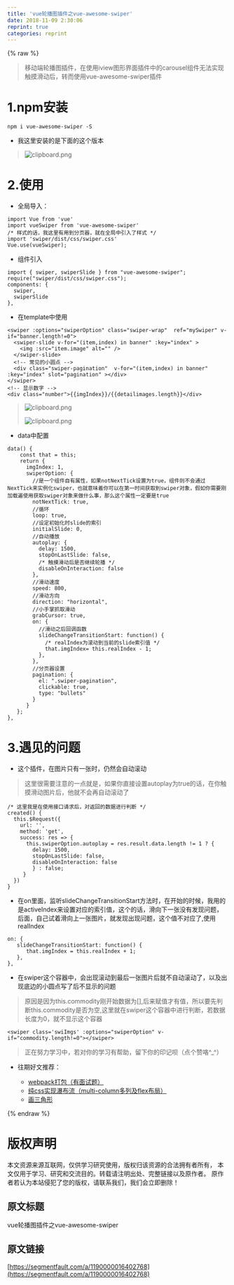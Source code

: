 ```yaml
---
title: 'vue轮播图插件之vue-awesome-swiper' 
date: 2018-11-09 2:30:06
reprint: true
categories: reprint
---
```


{% raw %}
<blockquote>&#x79FB;&#x52A8;&#x7AEF;&#x8F6E;&#x64AD;&#x56FE;&#x63D2;&#x4EF6;&#xFF0C;&#x5728;&#x4F7F;&#x7528;iview&#x56FE;&#x5F62;&#x754C;&#x9762;&#x63D2;&#x4EF6;&#x4E2D;&#x7684;carousel&#x7EC4;&#x4EF6;&#x65E0;&#x6CD5;&#x5B9E;&#x73B0;&#x89E6;&#x6478;&#x6ED1;&#x52A8;&#x540E;&#xFF0C;&#x8F6C;&#x800C;&#x4F7F;&#x7528;vue-awesome-swiper&#x63D2;&#x4EF6;</blockquote><h1 id="articleHeader0">1.npm&#x5B89;&#x88C5;</h1><div class="widget-codetool" style="display:none"><div class="widget-codetool--inner"><span class="selectCode code-tool" data-toggle="tooltip" data-placement="top" title="" data-original-title="&#x5168;&#x9009;"></span> <span type="button" class="copyCode code-tool" data-toggle="tooltip" data-placement="top" data-clipboard-text="npm i vue-awesome-swiper -S" title="" data-original-title="&#x590D;&#x5236;"></span> <span type="button" class="saveToNote code-tool" data-toggle="tooltip" data-placement="top" title="" data-original-title="&#x653E;&#x8FDB;&#x7B14;&#x8BB0;"></span></div></div><pre class="hljs stylus"><code style="word-break:break-word;white-space:initial">npm <span class="hljs-selector-tag">i</span> vue-awesome-swiper -S</code></pre><ul><li>&#x6211;&#x8FD9;&#x91CC;&#x5B89;&#x88C5;&#x7684;&#x662F;&#x4E0B;&#x9762;&#x7684;&#x8FD9;&#x4E2A;&#x7248;&#x672C;</li></ul><blockquote><span class="img-wrap"><img data-src="/img/bVbgYQC?w=810&amp;h=43" src="https://static.alili.tech/img/bVbgYQC?w=810&amp;h=43" alt="clipboard.png" title="clipboard.png" style="cursor:pointer;display:inline"></span></blockquote><h1 id="articleHeader1">2.&#x4F7F;&#x7528;</h1><ul><li>&#x5168;&#x5C40;&#x5BFC;&#x5165;&#xFF1A;</li></ul><div class="widget-codetool" style="display:none"><div class="widget-codetool--inner"><span class="selectCode code-tool" data-toggle="tooltip" data-placement="top" title="" data-original-title="&#x5168;&#x9009;"></span> <span type="button" class="copyCode code-tool" data-toggle="tooltip" data-placement="top" data-clipboard-text="import Vue from &apos;vue&apos;
import vueSwiper from &apos;vue-awesome-swiper&apos;
/* &#x6837;&#x5F0F;&#x7684;&#x8BDD;&#xFF0C;&#x6211;&#x8FD9;&#x91CC;&#x6709;&#x7528;&#x5230;&#x5206;&#x9875;&#x5668;&#xFF0C;&#x5C31;&#x5728;&#x5168;&#x5C40;&#x4E2D;&#x5F15;&#x5165;&#x4E86;&#x6837;&#x5F0F; */
import &apos;swiper/dist/css/swiper.css&apos;
Vue.use(vueSwiper);" title="" data-original-title="&#x590D;&#x5236;"></span> <span type="button" class="saveToNote code-tool" data-toggle="tooltip" data-placement="top" title="" data-original-title="&#x653E;&#x8FDB;&#x7B14;&#x8BB0;"></span></div></div><pre class="hljs clean"><code><span class="hljs-keyword">import</span> Vue <span class="hljs-keyword">from</span> <span class="hljs-string">&apos;vue&apos;</span>
<span class="hljs-keyword">import</span> vueSwiper <span class="hljs-keyword">from</span> <span class="hljs-string">&apos;vue-awesome-swiper&apos;</span>
<span class="hljs-comment">/* &#x6837;&#x5F0F;&#x7684;&#x8BDD;&#xFF0C;&#x6211;&#x8FD9;&#x91CC;&#x6709;&#x7528;&#x5230;&#x5206;&#x9875;&#x5668;&#xFF0C;&#x5C31;&#x5728;&#x5168;&#x5C40;&#x4E2D;&#x5F15;&#x5165;&#x4E86;&#x6837;&#x5F0F; */</span>
<span class="hljs-keyword">import</span> <span class="hljs-string">&apos;swiper/dist/css/swiper.css&apos;</span>
Vue.use(vueSwiper);</code></pre><ul><li>&#x7EC4;&#x4EF6;&#x5F15;&#x5165;</li></ul><div class="widget-codetool" style="display:none"><div class="widget-codetool--inner"><span class="selectCode code-tool" data-toggle="tooltip" data-placement="top" title="" data-original-title="&#x5168;&#x9009;"></span> <span type="button" class="copyCode code-tool" data-toggle="tooltip" data-placement="top" data-clipboard-text="import { swiper, swiperSlide } from &quot;vue-awesome-swiper&quot;;
require(&quot;swiper/dist/css/swiper.css&quot;);
components: {
  swiper,
  swiperSlide
}," title="" data-original-title="&#x590D;&#x5236;"></span> <span type="button" class="saveToNote code-tool" data-toggle="tooltip" data-placement="top" title="" data-original-title="&#x653E;&#x8FDB;&#x7B14;&#x8BB0;"></span></div></div><pre class="hljs mipsasm"><code>import { <span class="hljs-keyword">swiper, </span><span class="hljs-keyword">swiperSlide </span>} from <span class="hljs-string">&quot;vue-awesome-swiper&quot;</span><span class="hljs-comment">;</span>
require(<span class="hljs-string">&quot;swiper/dist/css/swiper.css&quot;</span>)<span class="hljs-comment">;</span>
<span class="hljs-symbol">components:</span> {
  <span class="hljs-keyword">swiper,
</span>  <span class="hljs-keyword">swiperSlide
</span>},</code></pre><ul><li>&#x5728;template&#x4E2D;&#x4F7F;&#x7528;</li></ul><div class="widget-codetool" style="display:none"><div class="widget-codetool--inner"><span class="selectCode code-tool" data-toggle="tooltip" data-placement="top" title="" data-original-title="&#x5168;&#x9009;"></span> <span type="button" class="copyCode code-tool" data-toggle="tooltip" data-placement="top" data-clipboard-text="&lt;swiper :options=&quot;swiperOption&quot; class=&quot;swiper-wrap&quot;  ref=&quot;mySwiper&quot; v-if=&quot;banner.length!=0&quot;&gt;
  &lt;swiper-slide v-for=&quot;(item,index) in banner&quot; :key=&quot;index&quot; &gt;
    &lt;img :src=&quot;item.image&quot; alt=&quot;&quot; /&gt;
  &lt;/swiper-slide&gt;
  &lt;!-- &#x5E38;&#x89C1;&#x7684;&#x5C0F;&#x5706;&#x70B9; --&gt;
  &lt;div class=&quot;swiper-pagination&quot;  v-for=&quot;(item,index) in banner&quot; :key=&quot;index&quot; slot=&quot;pagination&quot; &gt;&lt;/div&gt;
&lt;/swiper&gt;
&lt;!-- &#x663E;&#x793A;&#x6570;&#x5B57; --&gt;
&lt;div class=&quot;number&quot;&gt;{{imgIndex}}/{{detailimages.length}}&lt;/div&gt;" title="" data-original-title="&#x590D;&#x5236;"></span> <span type="button" class="saveToNote code-tool" data-toggle="tooltip" data-placement="top" title="" data-original-title="&#x653E;&#x8FDB;&#x7B14;&#x8BB0;"></span></div></div><pre class="hljs django"><code><span class="xml"><span class="hljs-tag">&lt;<span class="hljs-name">swiper</span> <span class="hljs-attr">:options</span>=<span class="hljs-string">&quot;swiperOption&quot;</span> <span class="hljs-attr">class</span>=<span class="hljs-string">&quot;swiper-wrap&quot;</span>  <span class="hljs-attr">ref</span>=<span class="hljs-string">&quot;mySwiper&quot;</span> <span class="hljs-attr">v-if</span>=<span class="hljs-string">&quot;banner.length!=0&quot;</span>&gt;</span>
  <span class="hljs-tag">&lt;<span class="hljs-name">swiper-slide</span> <span class="hljs-attr">v-for</span>=<span class="hljs-string">&quot;(item,index) in banner&quot;</span> <span class="hljs-attr">:key</span>=<span class="hljs-string">&quot;index&quot;</span> &gt;</span>
    <span class="hljs-tag">&lt;<span class="hljs-name">img</span> <span class="hljs-attr">:src</span>=<span class="hljs-string">&quot;item.image&quot;</span> <span class="hljs-attr">alt</span>=<span class="hljs-string">&quot;&quot;</span> /&gt;</span>
  <span class="hljs-tag">&lt;/<span class="hljs-name">swiper-slide</span>&gt;</span>
  <span class="hljs-comment">&lt;!-- &#x5E38;&#x89C1;&#x7684;&#x5C0F;&#x5706;&#x70B9; --&gt;</span>
  <span class="hljs-tag">&lt;<span class="hljs-name">div</span> <span class="hljs-attr">class</span>=<span class="hljs-string">&quot;swiper-pagination&quot;</span>  <span class="hljs-attr">v-for</span>=<span class="hljs-string">&quot;(item,index) in banner&quot;</span> <span class="hljs-attr">:key</span>=<span class="hljs-string">&quot;index&quot;</span> <span class="hljs-attr">slot</span>=<span class="hljs-string">&quot;pagination&quot;</span> &gt;</span><span class="hljs-tag">&lt;/<span class="hljs-name">div</span>&gt;</span>
<span class="hljs-tag">&lt;/<span class="hljs-name">swiper</span>&gt;</span>
<span class="hljs-comment">&lt;!-- &#x663E;&#x793A;&#x6570;&#x5B57; --&gt;</span>
<span class="hljs-tag">&lt;<span class="hljs-name">div</span> <span class="hljs-attr">class</span>=<span class="hljs-string">&quot;number&quot;</span>&gt;</span></span><span class="hljs-template-variable">{{imgIndex}}</span><span class="xml">/</span><span class="hljs-template-variable">{{detailimages.length}}</span><span class="xml"><span class="hljs-tag">&lt;/<span class="hljs-name">div</span>&gt;</span></span></code></pre><blockquote><span class="img-wrap"><img data-src="/img/bVbgYUq?w=319&amp;h=44" src="https://static.alili.tech/img/bVbgYUq?w=319&amp;h=44" alt="clipboard.png" title="clipboard.png" style="cursor:pointer;display:inline"></span><p><span class="img-wrap"><img data-src="/img/bVbgYUQ?w=326&amp;h=32" src="https://static.alili.tech/img/bVbgYUQ?w=326&amp;h=32" alt="clipboard.png" title="clipboard.png" style="cursor:pointer;display:inline"></span></p></blockquote><ul><li>data&#x4E2D;&#x914D;&#x7F6E;</li></ul><div class="widget-codetool" style="display:none"><div class="widget-codetool--inner"><span class="selectCode code-tool" data-toggle="tooltip" data-placement="top" title="" data-original-title="&#x5168;&#x9009;"></span> <span type="button" class="copyCode code-tool" data-toggle="tooltip" data-placement="top" data-clipboard-text="data() {
    const that = this;
    return {
      imgIndex: 1,
      swiperOption: {
        //&#x662F;&#x4E00;&#x4E2A;&#x7EC4;&#x4EF6;&#x81EA;&#x6709;&#x5C5E;&#x6027;&#xFF0C;&#x5982;&#x679C;notNextTick&#x8BBE;&#x7F6E;&#x4E3A;true&#xFF0C;&#x7EC4;&#x4EF6;&#x5219;&#x4E0D;&#x4F1A;&#x901A;&#x8FC7;NextTick&#x6765;&#x5B9E;&#x4F8B;&#x5316;swiper&#xFF0C;&#x4E5F;&#x5C31;&#x610F;&#x5473;&#x7740;&#x4F60;&#x53EF;&#x4EE5;&#x5728;&#x7B2C;&#x4E00;&#x65F6;&#x95F4;&#x83B7;&#x53D6;&#x5230;swiper&#x5BF9;&#x8C61;&#xFF0C;&#x5047;&#x5982;&#x4F60;&#x9700;&#x8981;&#x521A;&#x52A0;&#x8F7D;&#x904D;&#x4F7F;&#x7528;&#x83B7;&#x53D6;swiper&#x5BF9;&#x8C61;&#x6765;&#x505A;&#x4EC0;&#x4E48;&#x4E8B;&#xFF0C;&#x90A3;&#x4E48;&#x8FD9;&#x4E2A;&#x5C5E;&#x6027;&#x4E00;&#x5B9A;&#x8981;&#x662F;true
        notNextTick: true,
        //&#x5FAA;&#x73AF;
        loop: true,
        //&#x8BBE;&#x5B9A;&#x521D;&#x59CB;&#x5316;&#x65F6;slide&#x7684;&#x7D22;&#x5F15;
        initialSlide: 0,
        //&#x81EA;&#x52A8;&#x64AD;&#x653E;
        autoplay: {
          delay: 1500,
          stopOnLastSlide: false,
          /* &#x89E6;&#x6478;&#x6ED1;&#x52A8;&#x540E;&#x662F;&#x5426;&#x7EE7;&#x7EED;&#x8F6E;&#x64AD; */
          disableOnInteraction: false
        },
        //&#x6ED1;&#x52A8;&#x901F;&#x5EA6;
        speed: 800,
        //&#x6ED1;&#x52A8;&#x65B9;&#x5411;
        direction: &quot;horizontal&quot;,
        //&#x5C0F;&#x624B;&#x638C;&#x6293;&#x53D6;&#x6ED1;&#x52A8;
        grabCursor: true,
        on: {
          //&#x6ED1;&#x52A8;&#x4E4B;&#x540E;&#x56DE;&#x8C03;&#x51FD;&#x6570;
          slideChangeTransitionStart: function() {
            /* realIndex&#x4E3A;&#x6EDA;&#x52A8;&#x5230;&#x5F53;&#x524D;&#x7684;slide&#x7D22;&#x5F15;&#x503C; */
            that.imgIndex= this.realIndex - 1;
          },
        },
        //&#x5206;&#x9875;&#x5668;&#x8BBE;&#x7F6E;
        pagination: {
          el: &quot;.swiper-pagination&quot;,
          clickable: true,
          type: &quot;bullets&quot;
        }
      }
   };
}," title="" data-original-title="&#x590D;&#x5236;"></span> <span type="button" class="saveToNote code-tool" data-toggle="tooltip" data-placement="top" title="" data-original-title="&#x653E;&#x8FDB;&#x7B14;&#x8BB0;"></span></div></div><pre class="hljs dts"><code>data() {
    const that = this;
    <span class="hljs-class">return </span>{
<span class="hljs-symbol">      imgIndex:</span> <span class="hljs-number">1</span>,
<span class="hljs-symbol">      swiperOption:</span> {
        <span class="hljs-comment">//&#x662F;&#x4E00;&#x4E2A;&#x7EC4;&#x4EF6;&#x81EA;&#x6709;&#x5C5E;&#x6027;&#xFF0C;&#x5982;&#x679C;notNextTick&#x8BBE;&#x7F6E;&#x4E3A;true&#xFF0C;&#x7EC4;&#x4EF6;&#x5219;&#x4E0D;&#x4F1A;&#x901A;&#x8FC7;NextTick&#x6765;&#x5B9E;&#x4F8B;&#x5316;swiper&#xFF0C;&#x4E5F;&#x5C31;&#x610F;&#x5473;&#x7740;&#x4F60;&#x53EF;&#x4EE5;&#x5728;&#x7B2C;&#x4E00;&#x65F6;&#x95F4;&#x83B7;&#x53D6;&#x5230;swiper&#x5BF9;&#x8C61;&#xFF0C;&#x5047;&#x5982;&#x4F60;&#x9700;&#x8981;&#x521A;&#x52A0;&#x8F7D;&#x904D;&#x4F7F;&#x7528;&#x83B7;&#x53D6;swiper&#x5BF9;&#x8C61;&#x6765;&#x505A;&#x4EC0;&#x4E48;&#x4E8B;&#xFF0C;&#x90A3;&#x4E48;&#x8FD9;&#x4E2A;&#x5C5E;&#x6027;&#x4E00;&#x5B9A;&#x8981;&#x662F;true</span>
<span class="hljs-symbol">        notNextTick:</span> true,
        <span class="hljs-comment">//&#x5FAA;&#x73AF;</span>
<span class="hljs-symbol">        loop:</span> true,
        <span class="hljs-comment">//&#x8BBE;&#x5B9A;&#x521D;&#x59CB;&#x5316;&#x65F6;slide&#x7684;&#x7D22;&#x5F15;</span>
<span class="hljs-symbol">        initialSlide:</span> <span class="hljs-number">0</span>,
        <span class="hljs-comment">//&#x81EA;&#x52A8;&#x64AD;&#x653E;</span>
<span class="hljs-symbol">        autoplay:</span> {
<span class="hljs-symbol">          delay:</span> <span class="hljs-number">1500</span>,
<span class="hljs-symbol">          stopOnLastSlide:</span> false,
          <span class="hljs-comment">/* &#x89E6;&#x6478;&#x6ED1;&#x52A8;&#x540E;&#x662F;&#x5426;&#x7EE7;&#x7EED;&#x8F6E;&#x64AD; */</span>
<span class="hljs-symbol">          disableOnInteraction:</span> false
        },
        <span class="hljs-comment">//&#x6ED1;&#x52A8;&#x901F;&#x5EA6;</span>
<span class="hljs-symbol">        speed:</span> <span class="hljs-number">800</span>,
        <span class="hljs-comment">//&#x6ED1;&#x52A8;&#x65B9;&#x5411;</span>
<span class="hljs-symbol">        direction:</span> <span class="hljs-string">&quot;horizontal&quot;</span>,
        <span class="hljs-comment">//&#x5C0F;&#x624B;&#x638C;&#x6293;&#x53D6;&#x6ED1;&#x52A8;</span>
<span class="hljs-symbol">        grabCursor:</span> true,
<span class="hljs-symbol">        on:</span> {
          <span class="hljs-comment">//&#x6ED1;&#x52A8;&#x4E4B;&#x540E;&#x56DE;&#x8C03;&#x51FD;&#x6570;</span>
<span class="hljs-symbol">          slideChangeTransitionStart:</span> function() {
            <span class="hljs-comment">/* realIndex&#x4E3A;&#x6EDA;&#x52A8;&#x5230;&#x5F53;&#x524D;&#x7684;slide&#x7D22;&#x5F15;&#x503C; */</span>
            that.imgIndex= this.realIndex - <span class="hljs-number">1</span>;
          },
        },
        <span class="hljs-comment">//&#x5206;&#x9875;&#x5668;&#x8BBE;&#x7F6E;</span>
<span class="hljs-symbol">        pagination:</span> {
<span class="hljs-symbol">          el:</span> <span class="hljs-string">&quot;.swiper-pagination&quot;</span>,
<span class="hljs-symbol">          clickable:</span> true,
<span class="hljs-symbol">          type:</span> <span class="hljs-string">&quot;bullets&quot;</span>
        }
      }
   };
},</code></pre><h1 id="articleHeader2">3.&#x9047;&#x89C1;&#x7684;&#x95EE;&#x9898;</h1><ul><li>&#x8FD9;&#x4E2A;&#x63D2;&#x4EF6;&#xFF0C;&#x5728;&#x56FE;&#x7247;&#x53EA;&#x6709;&#x4E00;&#x5F20;&#x65F6;&#xFF0C;&#x4ECD;&#x7136;&#x4F1A;&#x81EA;&#x52A8;&#x6EDA;&#x52A8;</li></ul><blockquote>&#x8FD9;&#x91CC;&#x5F88;&#x9700;&#x8981;&#x6CE8;&#x610F;&#x7684;&#x4E00;&#x70B9;&#x5C31;&#x662F;&#xFF0C;&#x5982;&#x679C;&#x4F60;&#x76F4;&#x63A5;&#x8BBE;&#x7F6E;autoplay&#x4E3A;true&#x7684;&#x8BDD;&#xFF0C;&#x5728;&#x4F60;&#x89E6;&#x6478;&#x6ED1;&#x52A8;&#x56FE;&#x7247;&#x540E;&#xFF0C;&#x4ED6;&#x5C31;&#x4E0D;&#x4F1A;&#x518D;&#x81EA;&#x52A8;&#x6EDA;&#x52A8;&#x4E86;</blockquote><div class="widget-codetool" style="display:none"><div class="widget-codetool--inner"><span class="selectCode code-tool" data-toggle="tooltip" data-placement="top" title="" data-original-title="&#x5168;&#x9009;"></span> <span type="button" class="copyCode code-tool" data-toggle="tooltip" data-placement="top" data-clipboard-text="/* &#x8FD9;&#x91CC;&#x6211;&#x662F;&#x5728;&#x4F7F;&#x7528;&#x63A5;&#x53E3;&#x8BF7;&#x6C42;&#x540E;&#xFF0C;&#x5BF9;&#x8FD4;&#x56DE;&#x7684;&#x6570;&#x636E;&#x8FDB;&#x884C;&#x5224;&#x65AD; */
created() {
  this.$Request({
    url: &apos;&apos;,
    method: &apos;get&apos;,
    success: res =&gt; {
      this.swiperOption.autoplay = res.result.data.length != 1 ? {
        delay: 1500,
        stopOnLastSlide: false,
        disableOnInteraction: false
        } : false;
     }
  })
}" title="" data-original-title="&#x590D;&#x5236;"></span> <span type="button" class="saveToNote code-tool" data-toggle="tooltip" data-placement="top" title="" data-original-title="&#x653E;&#x8FDB;&#x7B14;&#x8BB0;"></span></div></div><pre class="hljs yaml"><code><span class="hljs-string">/*</span> <span class="hljs-string">&#x8FD9;&#x91CC;&#x6211;&#x662F;&#x5728;&#x4F7F;&#x7528;&#x63A5;&#x53E3;&#x8BF7;&#x6C42;&#x540E;&#xFF0C;&#x5BF9;&#x8FD4;&#x56DE;&#x7684;&#x6570;&#x636E;&#x8FDB;&#x884C;&#x5224;&#x65AD;</span> <span class="hljs-string">*/</span>
<span class="hljs-string">created()</span> <span class="hljs-string">{</span>
  <span class="hljs-string">this.$Request({</span>
<span class="hljs-attr">    url:</span> <span class="hljs-string">&apos;&apos;</span><span class="hljs-string">,</span>
<span class="hljs-attr">    method:</span> <span class="hljs-string">&apos;get&apos;</span><span class="hljs-string">,</span>
<span class="hljs-attr">    success:</span> <span class="hljs-string">res</span> <span class="hljs-string">=&gt;</span> <span class="hljs-string">{</span>
      <span class="hljs-string">this.swiperOption.autoplay</span> <span class="hljs-string">=</span> <span class="hljs-string">res.result.data.length</span> <span class="hljs-string">!=</span> <span class="hljs-number">1</span> <span class="hljs-string">?</span> <span class="hljs-string">{</span>
<span class="hljs-attr">        delay:</span> <span class="hljs-number">1500</span><span class="hljs-string">,</span>
<span class="hljs-attr">        stopOnLastSlide:</span> <span class="hljs-literal">false</span><span class="hljs-string">,</span>
<span class="hljs-attr">        disableOnInteraction:</span> <span class="hljs-literal">false</span>
        <span class="hljs-string">}</span> <span class="hljs-string">:</span> <span class="hljs-literal">false</span><span class="hljs-string">;</span>
     <span class="hljs-string">}</span>
  <span class="hljs-string">})</span>
<span class="hljs-string">}</span></code></pre><ul><li>&#x5728;on&#x91CC;&#x9762;&#xFF0C;&#x76D1;&#x542C;slideChangeTransitionStart&#x65B9;&#x6CD5;&#x65F6;&#xFF0C;&#x5728;&#x5F00;&#x59CB;&#x7684;&#x65F6;&#x5019;&#xFF0C;&#x6211;&#x7528;&#x7684;&#x662F;activeIndex&#x6765;&#x8BBE;&#x7F6E;&#x5BF9;&#x5E94;&#x7684;&#x7D22;&#x5F15;&#x503C;&#xFF0C;&#x8FD9;&#x4E2A;&#x7684;&#x8BDD;&#xFF0C;&#x6ED1;&#x5411;&#x4E0B;&#x4E00;&#x5F20;&#x6CA1;&#x6709;&#x53D1;&#x73B0;&#x95EE;&#x9898;&#xFF0C;&#x540E;&#x9762;&#xFF0C;&#x81EA;&#x5DF1;&#x8BD5;&#x7740;&#x6ED1;&#x5411;&#x4E0A;&#x4E00;&#x5F20;&#x56FE;&#x7247;&#xFF0C;&#x5C31;&#x53D1;&#x73B0;&#x51FA;&#x73B0;&#x95EE;&#x9898;&#xFF0C;&#x8FD9;&#x4E2A;&#x503C;&#x4E0D;&#x5BF9;&#x5E94;&#x4E86;,&#x4F7F;&#x7528;realIndex</li></ul><div class="widget-codetool" style="display:none"><div class="widget-codetool--inner"><span class="selectCode code-tool" data-toggle="tooltip" data-placement="top" title="" data-original-title="&#x5168;&#x9009;"></span> <span type="button" class="copyCode code-tool" data-toggle="tooltip" data-placement="top" data-clipboard-text="on: {
   slideChangeTransitionStart: function() {
      that.imgIndex = this.realIndex + 1;
   },
}," title="" data-original-title="&#x590D;&#x5236;"></span> <span type="button" class="saveToNote code-tool" data-toggle="tooltip" data-placement="top" title="" data-original-title="&#x653E;&#x8FDB;&#x7B14;&#x8BB0;"></span></div></div><pre class="hljs css"><code><span class="hljs-selector-tag">on</span>: {
   <span class="hljs-attribute">slideChangeTransitionStart</span>: <span class="hljs-built_in">function</span>() {
      that.imgIndex = this.realIndex + <span class="hljs-number">1</span>;
   },
},</code></pre><ul><li>&#x5728;swiper&#x8FD9;&#x4E2A;&#x5BB9;&#x5668;&#x4E2D;&#xFF0C;&#x4F1A;&#x51FA;&#x73B0;&#x6EDA;&#x52A8;&#x5230;&#x6700;&#x540E;&#x4E00;&#x5F20;&#x56FE;&#x7247;&#x540E;&#x5C31;&#x4E0D;&#x81EA;&#x52A8;&#x6EDA;&#x52A8;&#x4E86;&#xFF0C;&#x4EE5;&#x53CA;&#x51FA;&#x73B0;&#x5E95;&#x8FB9;&#x7684;&#x5C0F;&#x5706;&#x70B9;&#x5199;&#x4E86;&#x540E;&#x4E0D;&#x663E;&#x793A;&#x7684;&#x95EE;&#x9898;</li></ul><blockquote>&#x539F;&#x56E0;&#x662F;&#x56E0;&#x4E3A;this.commodity&#x521A;&#x5F00;&#x59CB;&#x6570;&#x636E;&#x4E3A;[],&#x540E;&#x6765;&#x8D4B;&#x503C;&#x624D;&#x6709;&#x503C;&#xFF0C;&#x6240;&#x4EE5;&#x8981;&#x5148;&#x5224;&#x65AD;this.commodity&#x662F;&#x5426;&#x4E3A;&#x7A7A;,&#x8FD9;&#x91CC;&#x5C31;&#x5728;swiper&#x8FD9;&#x4E2A;&#x5BB9;&#x5668;&#x4E2D;&#x8FDB;&#x884C;&#x5224;&#x65AD;&#xFF0C;&#x82E5;&#x6570;&#x636E;&#x957F;&#x5EA6;&#x4E3A;0&#xFF0C;&#x5C31;&#x4E0D;&#x663E;&#x793A;&#x8FD9;&#x4E2A;&#x5BB9;&#x5668;</blockquote><div class="widget-codetool" style="display:none"><div class="widget-codetool--inner"><span class="selectCode code-tool" data-toggle="tooltip" data-placement="top" title="" data-original-title="&#x5168;&#x9009;"></span> <span type="button" class="copyCode code-tool" data-toggle="tooltip" data-placement="top" data-clipboard-text="&lt;swiper class=&apos;swiImgs&apos; :options=&quot;swiperOption&quot; v-if=&quot;commodity.length!=0&quot;&gt;&lt;/swiper&gt;" title="" data-original-title="&#x590D;&#x5236;"></span> <span type="button" class="saveToNote code-tool" data-toggle="tooltip" data-placement="top" title="" data-original-title="&#x653E;&#x8FDB;&#x7B14;&#x8BB0;"></span></div></div><pre class="hljs javascript"><code style="word-break:break-word;white-space:initial">&lt;swiper <span class="hljs-class"><span class="hljs-keyword">class</span></span>=<span class="hljs-string">&apos;swiImgs&apos;</span> :options=<span class="hljs-string">&quot;swiperOption&quot;</span> v-<span class="hljs-keyword">if</span>=<span class="hljs-string">&quot;commodity.length!=0&quot;</span>&gt;<span class="xml"><span class="hljs-tag">&lt;/<span class="hljs-name">swiper</span>&gt;</span></span></code></pre><blockquote>&#x6B63;&#x5728;&#x52AA;&#x529B;&#x5B66;&#x4E60;&#x4E2D;&#xFF0C;&#x82E5;&#x5BF9;&#x4F60;&#x7684;&#x5B66;&#x4E60;&#x6709;&#x5E2E;&#x52A9;&#xFF0C;&#x7559;&#x4E0B;&#x4F60;&#x7684;&#x5370;&#x8BB0;&#x5457;&#xFF08;&#x70B9;&#x4E2A;&#x8D5E;&#x54AF;^_^&#xFF09;</blockquote><ul><li><p>&#x5F80;&#x671F;&#x597D;&#x6587;&#x63A8;&#x8350;&#xFF1A;</p><ul><li><a href="https://segmentfault.com/a/1190000016068450">webpack&#x6253;&#x5305;&#xFF08;&#x6709;&#x9762;&#x8BD5;&#x9898;&#xFF09;</a></li><li><a href="https://segmentfault.com/a/1190000016255824" target="_blank">&#x7EAF;css&#x5B9E;&#x73B0;&#x7011;&#x5E03;&#x6D41;&#xFF08;multi-column&#x591A;&#x5217;&#x53CA;flex&#x5E03;&#x5C40;&#xFF09;</a></li><li><a href="https://segmentfault.com/a/1190000016082968">&#x753B;&#x4E09;&#x89D2;&#x5F62;</a></li></ul></li></ul>
{% endraw %}

# 版权声明
本文资源来源互联网，仅供学习研究使用，版权归该资源的合法拥有者所有，
本文仅用于学习、研究和交流目的。转载请注明出处、完整链接以及原作者。
原作者若认为本站侵犯了您的版权，请联系我们，我们会立即删除！

## 原文标题
vue轮播图插件之vue-awesome-swiper

## 原文链接
[https://segmentfault.com/a/1190000016402768](https://segmentfault.com/a/1190000016402768)

